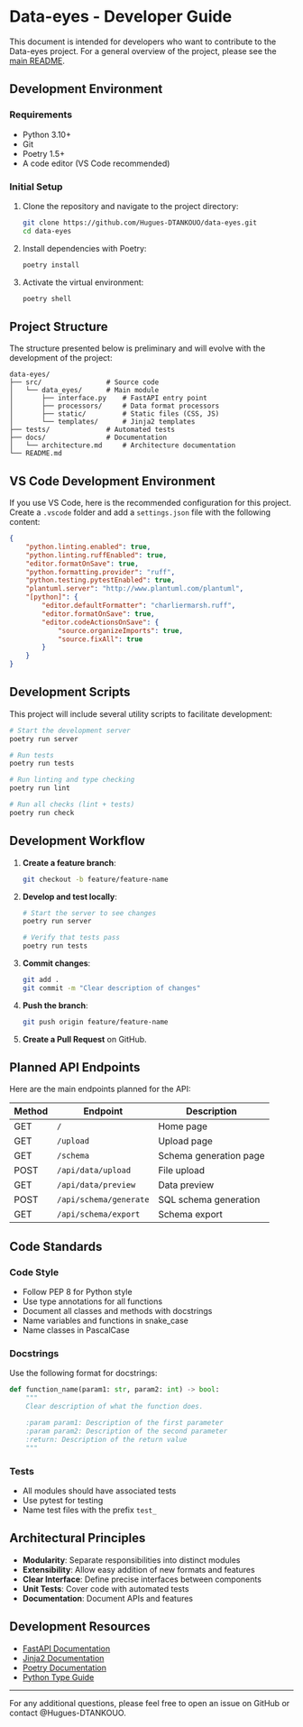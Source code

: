 # Data-eyes - Developer Guide

This document is intended for developers who want to contribute to the Data-eyes project. For a general overview of the project, please see the [main README](../CHANGELOG.md).

## Development Environment

### Requirements

- Python 3.10+
- Git
- Poetry 1.5+
- A code editor (VS Code recommended)

### Initial Setup

1. Clone the repository and navigate to the project directory:
   ```bash
   git clone https://github.com/Hugues-DTANKOUO/data-eyes.git
   cd data-eyes
   ```

2. Install dependencies with Poetry:
   ```bash
   poetry install
   ```

3. Activate the virtual environment:
   ```bash
   poetry shell
   ```

## Project Structure

The structure presented below is preliminary and will evolve with the development of the project:

```
data-eyes/
├── src/                # Source code
│   └── data_eyes/      # Main module
│       ├── interface.py    # FastAPI entry point
│       ├── processors/     # Data format processors
│       ├── static/         # Static files (CSS, JS)
│       └── templates/      # Jinja2 templates
├── tests/              # Automated tests
├── docs/               # Documentation
│   └── architecture.md     # Architecture documentation
└── README.md
```

## VS Code Development Environment

If you use VS Code, here is the recommended configuration for this project. Create a `.vscode` folder and add a `settings.json` file with the following content:

```json
{
    "python.linting.enabled": true,
    "python.linting.ruffEnabled": true,
    "editor.formatOnSave": true,
    "python.formatting.provider": "ruff",
    "python.testing.pytestEnabled": true,
    "plantuml.server": "http://www.plantuml.com/plantuml",
    "[python]": {
        "editor.defaultFormatter": "charliermarsh.ruff",
        "editor.formatOnSave": true,
        "editor.codeActionsOnSave": {
            "source.organizeImports": true,
            "source.fixAll": true
        }
    }
}
```

## Development Scripts

This project will include several utility scripts to facilitate development:

```bash
# Start the development server
poetry run server

# Run tests
poetry run tests

# Run linting and type checking
poetry run lint

# Run all checks (lint + tests)
poetry run check
```

## Development Workflow

1. **Create a feature branch**:
   ```bash
   git checkout -b feature/feature-name
   ```

2. **Develop and test locally**:
   ```bash
   # Start the server to see changes
   poetry run server
   
   # Verify that tests pass
   poetry run tests
   ```

3. **Commit changes**:
   ```bash
   git add .
   git commit -m "Clear description of changes"
   ```

4. **Push the branch**:
   ```bash
   git push origin feature/feature-name
   ```

5. **Create a Pull Request** on GitHub.

## Planned API Endpoints

Here are the main endpoints planned for the API:

| Method | Endpoint | Description |
|--------|----------|-------------|
| GET | `/` | Home page |
| GET | `/upload` | Upload page |
| GET | `/schema` | Schema generation page |
| POST | `/api/data/upload` | File upload |
| GET | `/api/data/preview` | Data preview |
| POST | `/api/schema/generate` | SQL schema generation |
| GET | `/api/schema/export` | Schema export |

## Code Standards

### Code Style

- Follow PEP 8 for Python style
- Use type annotations for all functions
- Document all classes and methods with docstrings
- Name variables and functions in snake_case
- Name classes in PascalCase

### Docstrings

Use the following format for docstrings:

```python
def function_name(param1: str, param2: int) -> bool:
    """
    Clear description of what the function does.

    :param param1: Description of the first parameter
    :param param2: Description of the second parameter
    :return: Description of the return value
    """
```

### Tests

- All modules should have associated tests
- Use pytest for testing
- Name test files with the prefix `test_`

## Architectural Principles

- **Modularity**: Separate responsibilities into distinct modules
- **Extensibility**: Allow easy addition of new formats and features
- **Clear Interface**: Define precise interfaces between components
- **Unit Tests**: Cover code with automated tests
- **Documentation**: Document APIs and features

## Development Resources

- [FastAPI Documentation](https://fastapi.tiangolo.com/)
- [Jinja2 Documentation](https://jinja.palletsprojects.com/)
- [Poetry Documentation](https://python-poetry.org/docs/)
- [Python Type Guide](https://mypy.readthedocs.io/en/stable/cheat_sheet_py3.html)

---

For any additional questions, please feel free to open an issue on GitHub or contact @Hugues-DTANKOUO.